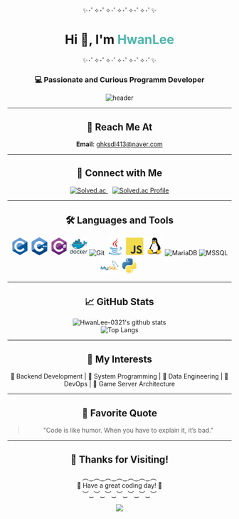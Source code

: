 <div align="center">

✨･ﾟ✧･ﾟ✧･ﾟ✧･ﾟ✧･ﾟ✧･ﾟ✨  
<h1>Hi 👋, I'm <span style="color: #4db6ac;">HwanLee</span></h1>  
✨･ﾟ✧･ﾟ✧･ﾟ✧･ﾟ✧･ﾟ✧･ﾟ✨  

<h3>💻 Passionate and Curious Programm Developer</h3>

<img src="https://capsule-render.vercel.app/api?type=waving&color=auto&height=180&section=header&text=Welcome%20to%20My%20Profile!&fontSize=30&fontAlign=70&descAlign=80" alt="header"/>

---

<h2>📧 Reach Me At</h2>
<p><strong>Email</strong>: <a href="mailto:ghksdl413@naver.com">ghksdl413@naver.com</a></p>

---

<h2>📌 Connect with Me</h2>
<p>
  <!-- Solved.ac Badge Link -->
  <a href="https://solved.ac/profile/ghksdl0321" target="_blank" style="margin-right: 10px;">
    <img src="https://img.shields.io/badge/Solved.ac-000000?style=for-the-badge&logo=solvedac&logoColor=white" alt="Solved.ac"/>
  </a>

  <!-- Solved.ac Profile Stats Badge -->
  <a href="https://solved.ac/profile/ghksdl0321" target="_blank">
    <img src="http://mazassumnida.wtf/api/generate_badge?boj=ghksdl0321" alt="Solved.ac Profile"/>
  </a>
</p>

---

<h2>🛠 Languages and Tools</h2>

<p>
  <img src="https://raw.githubusercontent.com/devicons/devicon/master/icons/c/c-original.svg" alt="C" width="40" height="40"/>
  <img src="https://raw.githubusercontent.com/devicons/devicon/master/icons/cplusplus/cplusplus-original.svg" alt="C++" width="40" height="40"/>
  <img src="https://raw.githubusercontent.com/devicons/devicon/master/icons/csharp/csharp-original.svg" alt="C#" width="40" height="40"/>
  <img src="https://raw.githubusercontent.com/devicons/devicon/master/icons/docker/docker-original-wordmark.svg" alt="Docker" width="40" height="40"/>
  <img src="https://www.vectorlogo.zone/logos/git-scm/git-scm-icon.svg" alt="Git" width="40" height="40"/>
  <img src="https://raw.githubusercontent.com/devicons/devicon/master/icons/java/java-original.svg" alt="Java" width="40" height="40"/>
  <img src="https://raw.githubusercontent.com/devicons/devicon/master/icons/javascript/javascript-original.svg" alt="JavaScript" width="40" height="40"/>
  <img src="https://raw.githubusercontent.com/devicons/devicon/master/icons/linux/linux-original.svg" alt="Linux" width="40" height="40"/>
  <img src="https://www.vectorlogo.zone/logos/mariadb/mariadb-icon.svg" alt="MariaDB" width="40" height="40"/>
  <img src="https://www.svgrepo.com/show/303229/microsoft-sql-server-logo.svg" alt="MSSQL" width="40" height="40"/>
  <img src="https://raw.githubusercontent.com/devicons/devicon/master/icons/mysql/mysql-original-wordmark.svg" alt="MySQL" width="40" height="40"/>
  <img src="https://raw.githubusercontent.com/devicons/devicon/master/icons/python/python-original.svg" alt="Python" width="40" height="40"/>
</p>

---

<h2>📈 GitHub Stats</h2>

<p align="center">
  <img src="https://github-readme-stats.vercel.app/api?username=HwanLee-0321&show_icons=true&theme=radical" alt="HwanLee-0321's github stats"/>
  <br/>
  <img src="https://github-readme-stats.vercel.app/api/top-langs/?username=HwanLee-0321&layout=compact&theme=radical" alt="Top Langs"/>
</p>

---

<h2>🧠 My Interests</h2>
<p>🔹 Backend Development | 🔹 System Programming | 🔹 Data Engineering | 🔹 DevOps | 🔹 Game Server Architecture</p>

---

<h2>🌈 Favorite Quote</h2>
<blockquote>"Code is like humor. When you have to explain it, it’s bad."</blockquote>

---

<h2>🌸 Thanks for Visiting!</h2>
<p>︵‿︵‿︵‿︵‿︵‿︵‿︵<br/>🌟 Have a great coding day! 🌟<br/>︶‿︶‿︶‿︶‿︶‿︶‿︶</p>

<img src="https://capsule-render.vercel.app/api?type=waving&color=auto&height=120&section=footer"/>

</div>
